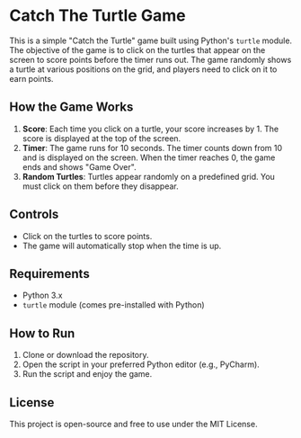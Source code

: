 # Catch The Turtle Game

This is a simple "Catch the Turtle" game built using Python's `turtle` module. The objective of the game is to click on the turtles that appear on the screen to score points before the timer runs out. The game randomly shows a turtle at various positions on the grid, and players need to click on it to earn points.

## How the Game Works

1. **Score**: Each time you click on a turtle, your score increases by 1. The score is displayed at the top of the screen.
2. **Timer**: The game runs for 10 seconds. The timer counts down from 10 and is displayed on the screen. When the timer reaches 0, the game ends and shows "Game Over".
3. **Random Turtles**: Turtles appear randomly on a predefined grid. You must click on them before they disappear.

## Controls

- Click on the turtles to score points.
- The game will automatically stop when the time is up.

## Requirements

- Python 3.x
- `turtle` module (comes pre-installed with Python)

## How to Run

1. Clone or download the repository.
2. Open the script in your preferred Python editor (e.g., PyCharm).
3. Run the script and enjoy the game.

## License

This project is open-source and free to use under the MIT License.
